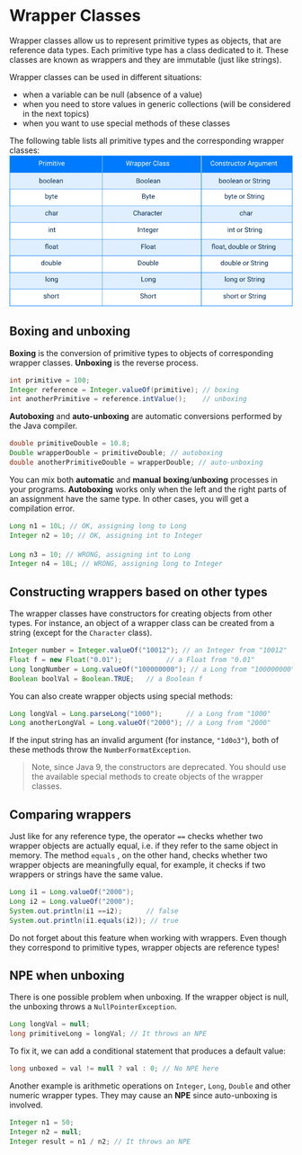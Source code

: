 # Wrapper Classes

Wrapper classes allow us to represent primitive types as objects, that are reference data types.
Each primitive type has a class dedicated to it. These classes are known as wrappers and they are immutable (just like 
strings).

Wrapper classes can be used in different situations:

- when a variable can be null (absence of a value)
- when you need to store values in generic collections (will be considered in the next topics)
- when you want to use special methods of these classes

The following table lists all primitive types and the corresponding wrapper classes:
![wrapper_classes.png](images/wrapper_classes.png)

## Boxing and unboxing

**Boxing** is the conversion of primitive types to objects of corresponding wrapper classes. **Unboxing** is the reverse
process.

```java
int primitive = 100;
Integer reference = Integer.valueOf(primitive); // boxing
int anotherPrimitive = reference.intValue();    // unboxing
```

**Autoboxing** and **auto-unboxing** are automatic conversions performed by the Java compiler.

```java
double primitiveDouble = 10.8;
Double wrapperDouble = primitiveDouble; // autoboxing
double anotherPrimitiveDouble = wrapperDouble; // auto-unboxing
```

You can mix both **automatic** and **manual** **boxing**/**unboxing** processes in your programs. **Autoboxing** works
only when the left and the right parts of an assignment have the same type. In other cases, you will get a compilation
error.

```java
Long n1 = 10L; // OK, assigning long to Long
Integer n2 = 10; // OK, assigning int to Integer

Long n3 = 10; // WRONG, assigning int to Long
Integer n4 = 10L; // WRONG, assigning long to Integer
```

## Constructing wrappers based on other types

The wrapper classes have constructors for creating objects from other types. For instance, an object of a wrapper class
can be created from a string (except for the `Character` class).

```java
Integer number = Integer.valueOf("10012"); // an Integer from "10012"
Float f = new Float("0.01");           // a Float from "0.01"
Long longNumber = Long.valueOf("100000000"); // a Long from "100000000"
Boolean boolVal = Boolean.TRUE;   // a Boolean f
```

You can also create wrapper objects using special methods:

```java
Long longVal = Long.parseLong("1000");      // a Long from "1000"
Long anotherLongVal = Long.valueOf("2000"); // a Long from "2000"
```

If the input string has an invalid argument (for instance, `"1d0o3"`), both of these methods throw the
`NumberFormatException`.

> Note, since Java 9, the constructors are deprecated. You should use the available special methods to create objects of
> the wrapper classes.

## Comparing wrappers

Just like for any reference type, the operator `==` checks whether two wrapper objects are actually equal, i.e. if they
refer to the same object in memory. The method `equals` , on the other hand, checks whether two wrapper objects are
meaningfully equal, for example, it checks if two wrappers or strings have the same value.

```java
Long i1 = Long.valueOf("2000");
Long i2 = Long.valueOf("2000");
System.out.println(i1 ==i2);      // false
System.out.println(i1.equals(i2)); // true
```

Do not forget about this feature when working with wrappers. Even though they correspond to primitive types, wrapper
objects are reference types!

## NPE when unboxing

There is one possible problem when unboxing. If the wrapper object is null, the unboxing throws a
`NullPointerException`.

```java
Long longVal = null;
long primitiveLong = longVal; // It throws an NPE
```

To fix it, we can add a conditional statement that produces a default value:

```java
long unboxed = val != null ? val : 0; // No NPE here
```

Another example is arithmetic operations on `Integer`, `Long`, `Double` and other numeric wrapper types. They may cause 
an **NPE** since auto-unboxing is involved.

```java
Integer n1 = 50;
Integer n2 = null;
Integer result = n1 / n2; // It throws an NPE
```

